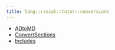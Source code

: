 ```yaml
---
title: lang::rascal::tutor::conversions
---
```



* [ADtoMD](../../../../../Library/lang/rascal/tutor/conversions/ADtoMD.md)
* [ConvertSections](../../../../../Library/lang/rascal/tutor/conversions/ConvertSections.md)
* [Includes](../../../../../Library/lang/rascal/tutor/conversions/Includes.md)